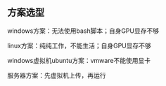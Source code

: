 ## 方案选型

windows方案：无法使用bash脚本；自身GPU显存不够

linux方案：纯纯工作，不能生活；自身GPU显存不够

windows虚拟机ubuntu方案：vmware不能使用显卡



服务器方案：先虚拟机上传，再运行